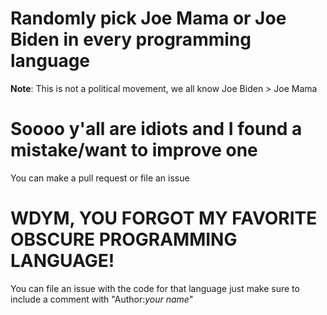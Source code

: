 # Randomly pick Joe Mama or Joe Biden in every programming language
**Note**: This is not a political movement, we all know Joe Biden > Joe Mama
# Soooo y'all are idiots and I found a mistake/want to improve one
You can make a pull request or file an issue
# WDYM, YOU FORGOT MY FAVORITE OBSCURE PROGRAMMING LANGUAGE!
You can file an issue with the code for that language just make sure to include a comment with "Author:*your name*"

